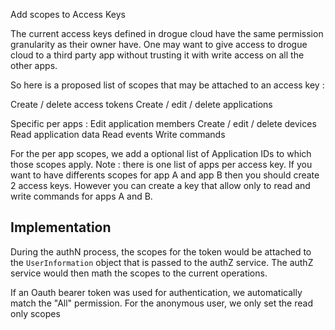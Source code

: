 Add scopes to Access Keys


The current access keys defined in drogue cloud have the same permission granularity as their owner have. 
One may want to give access to drogue cloud to a third party app without trusting it with write access 
on all the other apps. 

So here is a proposed list of scopes that may be attached to an access key : 

Create / delete access tokens
Create / edit / delete applications

Specific per apps :
  Edit application members
  Create / edit / delete devices
  Read application data
  Read events 
  Write commands

For the per app scopes, we add a optional list of Application IDs to which those scopes apply.
Note : there is one list of apps per access key. If you want to have differents scopes for app A and app B then you should create 2 access keys. However you can create a key that allow only to read and write commands for apps A and B.

## Implementation 

During the authN process, the scopes for the token would be attached to the `UserInformation` object that is passed 
to the authZ service. The authZ service would then math the scopes to the current operations.

If an Oauth bearer token was used for authentication, we automatically match the "All" permission.
For the anonymous user, we only set the read only scopes
